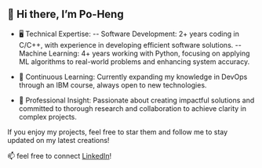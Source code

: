 ## 👋 Hi there, I’m Po-Heng

- 🖥️ Technical Expertise:
  -- Software Development: 2+ years coding in C/C++, with experience in developing efficient software solutions.
  -- Machine Learning: 4+ years working with Python, focusing on applying ML algorithms to real-world problems and enhancing system accuracy.

- 🌱 Continuous Learning: Currently expanding my knowledge in DevOps through an IBM course, always open to new technologies.

- 💼 Professional Insight: Passionate about creating impactful solutions and committed to thorough research and collaboration to achieve clarity in complex projects.

If you enjoy my projects, feel free to star them and follow me to stay updated on my latest creations!

📫 feel free to connect [LinkedIn](https://www.linkedin.com/in/pohengshen/)!

